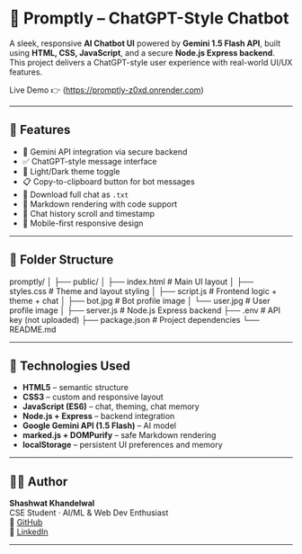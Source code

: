 # 🤖 Promptly – ChatGPT-Style Chatbot

A sleek, responsive **AI Chatbot UI** powered by **Gemini 1.5 Flash API**, built using **HTML, CSS, JavaScript**, and a secure **Node.js Express backend**. This project delivers a ChatGPT-style user experience with real-world UI/UX features.

Live Demo 👉 (https://promptly-z0xd.onrender.com)

---

## 🔧 Features

- 💬 Gemini API integration via secure backend
- ✅ ChatGPT-style message interface
- 🌙 Light/Dark theme toggle
- 📋 Copy-to-clipboard button for bot messages
- 📄 Download full chat as `.txt`
- 🧾 Markdown rendering with code support
- 🧠 Chat history scroll and timestamp
- 📱 Mobile-first responsive design

---

## 📁 Folder Structure

promptly/
│
├── public/
│   ├── index.html       # Main UI layout
│   ├── styles.css       # Theme and layout styling
│   ├── script.js        # Frontend logic + theme + chat
│   ├── bot.jpg          # Bot profile image
│   └── user.jpg         # User profile image
│
├── server.js            # Node.js Express backend
├── .env                 # API key (not uploaded)
├── package.json         # Project dependencies
└── README.md

---

## 🧠 Technologies Used

- **HTML5** – semantic structure  
- **CSS3** – custom and responsive layout  
- **JavaScript (ES6)** – chat, theming, chat memory  
- **Node.js + Express** – backend integration  
- **Google Gemini API (1.5 Flash)** – AI model  
- **marked.js + DOMPurify** – safe Markdown rendering  
- **localStorage** – persistent UI preferences and memory

---

## 🧑‍💻 Author

**Shashwat Khandelwal**  
CSE Student · AI/ML & Web Dev Enthusiast  
🔗 [GitHub](https://github.com/shashwat13244)  
🔗 [LinkedIn](https://www.linkedin.com/in/shashwat-khandelwal)

---


